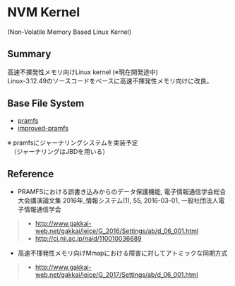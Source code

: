 # NVM Kernel   
(Non-Volatile Memory Based Linux Kernel)   


## Summary   
高速不揮発性メモリ向けLinux kernel (※現在開発途中)   
Linux-3.12.49のソースコードをベースに高速不揮発性メモリ向けに改良。   


## Base File System   
- [pramfs](http://pramfs.sourceforge.net)   
- [improved-pramfs](https://github.com/kohga/improved-pramfs)   

※ pramfsにジャーナリングシステムを実装予定   
　（ジャーナリングはJBDを用いる）   


## Reference  
- PRAMFSにおける誤書き込みからのデータ保護機能, 電子情報通信学会総合大会講演論文集 2016年_情報システム(1), 55, 2016-03-01, 一般社団法人電子情報通信学会   
>- <http://www.gakkai-web.net/gakkai/ieice/G_2016/Settings/ab/d_06_001.html>   
>- <http://ci.nii.ac.jp/naid/110010036689>   

- 高速不揮発性メモリ向けMmapにおける障害に対してアトミックな同期方式   
>- <http://www.gakkai-web.net/gakkai/ieice/G_2017/Settings/ab/d_06_001.html>   
